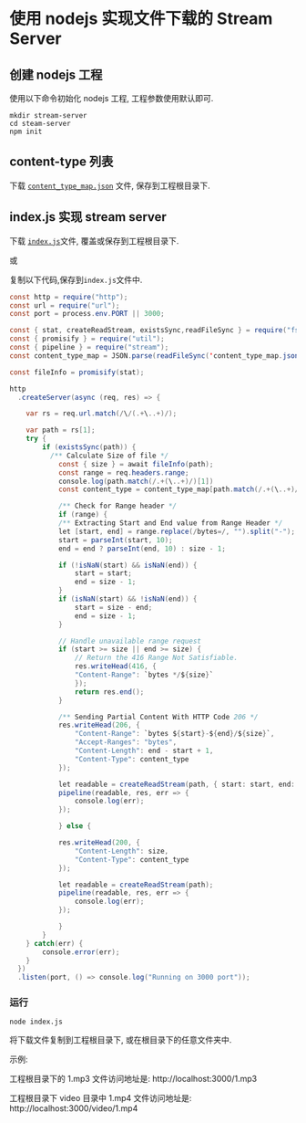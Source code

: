# 使用 nodejs 实现文件下载的 Stream Server

## 创建 nodejs 工程

使用以下命令初始化 nodejs 工程, 工程参数使用默认即可.

```shell
mkdir stream-server
cd steam-server
npm init
```

## content-type 列表

下载 [`content_type_map.json`]("../assets/code/stream-server/content_type_map.json") 文件, 保存到工程根目录下.

## index.js 实现 stream server

下载 [`index.js`]("../assets/code/stream-server/index.js")文件, 覆盖或保存到工程根目录下.

或

复制以下代码,保存到`index.js`文件中.

```java
const http = require("http");
const url = require("url");
const port = process.env.PORT || 3000;

const { stat, createReadStream, existsSync,readFileSync } = require("fs");
const { promisify } = require("util");
const { pipeline } = require("stream");
const content_type_map = JSON.parse(readFileSync('content_type_map.json', 'utf-8'));

const fileInfo = promisify(stat);

http
  .createServer(async (req, res) => {

    var rs = req.url.match(/\/(.+\..+)/);

    var path = rs[1];
    try {
        if (existsSync(path)) {
          /** Calculate Size of file */
            const { size } = await fileInfo(path);
            const range = req.headers.range;
            console.log(path.match(/.+(\..+)/)[1])
            const content_type = content_type_map[path.match(/.+(\..+)/)[1]];

            /** Check for Range header */
            if (range) {
            /** Extracting Start and End value from Range Header */
            let [start, end] = range.replace(/bytes=/, "").split("-");
            start = parseInt(start, 10);
            end = end ? parseInt(end, 10) : size - 1;

            if (!isNaN(start) && isNaN(end)) {
                start = start;
                end = size - 1;
            }
            if (isNaN(start) && !isNaN(end)) {
                start = size - end;
                end = size - 1;
            }

            // Handle unavailable range request
            if (start >= size || end >= size) {
                // Return the 416 Range Not Satisfiable.
                res.writeHead(416, {
                "Content-Range": `bytes */${size}`
                });
                return res.end();
            }

            /** Sending Partial Content With HTTP Code 206 */
            res.writeHead(206, {
                "Content-Range": `bytes ${start}-${end}/${size}`,
                "Accept-Ranges": "bytes",
                "Content-Length": end - start + 1,
                "Content-Type": content_type
            });

            let readable = createReadStream(path, { start: start, end: end });
            pipeline(readable, res, err => {
                console.log(err);
            });

            } else {

            res.writeHead(200, {
                "Content-Length": size,
                "Content-Type": content_type
            });

            let readable = createReadStream(path);
            pipeline(readable, res, err => {
                console.log(err);
            });

            }
        }
    } catch(err) {
        console.error(err);
    }
  })
  .listen(port, () => console.log("Running on 3000 port"));

```

### 运行

```
node index.js
```

将下载文件复制到工程根目录下, 或在根目录下的任意文件夹中.

示例:

工程根目录下的 1.mp3 文件访问地址是: http://localhost:3000/1.mp3

工程根目录下 video 目录中 1.mp4 文件访问地址是: http://localhost:3000/video/1.mp4

